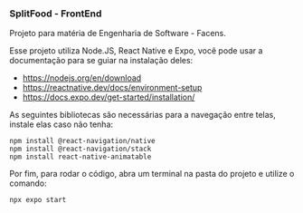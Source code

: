 ### SplitFood - FrontEnd
Projeto para matéria de Engenharia de Software - Facens.

Esse projeto utiliza Node.JS, React Native e Expo, você pode usar a documentação para se guiar na instalação deles:
- https://nodejs.org/en/download
- https://reactnative.dev/docs/environment-setup
- https://docs.expo.dev/get-started/installation/

As seguintes bibliotecas são necessárias para a navegação entre telas, instale elas caso não tenha:
```
npm install @react-navigation/native
npm install @react-navigation/stack
npm install react-native-animatable
```

Por fim, para rodar o código, abra um terminal na pasta do projeto e utilize o comando:
```
npx expo start
```
